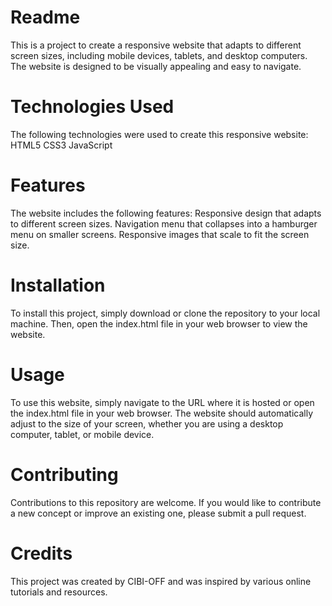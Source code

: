 # Readme

This is a project to create a responsive website that adapts to different screen sizes, including mobile devices, tablets, and desktop computers. The website is designed to be visually appealing and easy to navigate.

# Technologies Used

The following technologies were used to create this responsive website:
HTML5
CSS3
JavaScript

# Features

The website includes the following features:
Responsive design that adapts to different screen sizes.
Navigation menu that collapses into a hamburger menu on smaller screens.
Responsive images that scale to fit the screen size.

# Installation

To install this project, simply download or clone the repository to your local machine. Then, open the index.html file in your web browser to view the website.

# Usage

To use this website, simply navigate to the URL where it is hosted or open the index.html file in your web browser. The website should automatically adjust to the size of your screen, whether you are using a desktop computer, tablet, or mobile device.

# Contributing

Contributions to this repository are welcome. If you would like to contribute a new concept or improve an existing one, please submit a pull request.

# Credits

This project was created by CIBI-OFF and was inspired by various online tutorials and resources.


